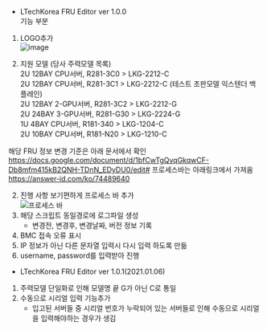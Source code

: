 - LTechKorea FRU Editor ver 1.0.0  
기능 부분  
1. LOGO추가  
![image](https://user-images.githubusercontent.com/89372983/134866262-834b2aa3-9178-47fb-91df-417d4d52042e.png)

                                                                                                                   
2. 지원 모델 (당사 주력모델 목록)  
2U 12BAY CPU서버,  R281-3C0 > LKG-2212-C  
2U 12BAY CPU서버,  R281-3C1 > LKG-2212-C (테스트 초판모델 익스텐더 백플레인)  
2U 12BAY 2-GPU서버,  R281-3C2 > LKG-2212-G  
2U 24BAY 3-GPU서버,  R281-G30 > LKG-2224-G  
1U 4BAY CPU서버,  R181-340 > LKG-1204-C  
2U 10BAY CPU서버,  R181-N20 > LKG-1210-C  

해당 FRU 정보 변경 기준은 아래 문서에서 확인  
 https://docs.google.com/document/d/1bfCwTgQvqGkqwCF-Db8mfm415kB2QNH-TDnN_EDyDU0/edit#
프로세스바는 아래링크에서 가져옴
 https://answer-id.com/ko/74489640

2. 진행 사항 보기편하게 프로세스 바 추가  
![프로세스 바](https://user-images.githubusercontent.com/89372983/134865368-a258219a-9955-47b4-b2c8-519e74ff3331.png)
4. 해당 스크립트 동일경로에 로그파일 생성  
    - 변경전, 변경후, 변경날짜, 버전 정보 기록  
5. BMC 접속 오류 표시  
6. IP 정보가 아닌 다른 문자열 입력시 다시 입력 하도록 만듦  
7. username, password를 입력받아 진행  

- LTechKorea FRU Editor ver 1.0.1(2021.01.06)
1. 주력모델 단일화로 인해 모델명 끝 G가 아닌 C로 통일
2. 수동으로 시리얼 입력 기능추가
    - 입고된 서버들 중 시리얼 번호가 누락되어 있는 서버들로 인해 수동으로 시리얼을 입력해야하는 경우가 생김